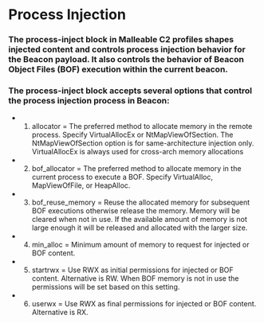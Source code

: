 # Process Injection

### The process-inject block in Malleable C2 profiles shapes injected content and controls process injection behavior for the Beacon payload. It also controls the behavior of Beacon Object Files (BOF) execution within the current beacon.

### The process-inject block accepts several options that control the process injection process in Beacon:

 - 1) allocator = The preferred method to allocate memory in the remote process. Specify VirtualAllocEx or NtMapViewOfSection. The NtMapViewOfSection option is for same-architecture injection only. VirtualAllocEx is always used for cross-arch memory allocations

 - 2) bof_allocator = The preferred method to allocate memory in the current process to execute a BOF. Specify VirtualAlloc, MapViewOfFile, or HeapAlloc.

 - 3) bof_reuse_memory = Reuse the allocated memory for subsequent BOF executions otherwise release the memory. Memory will be cleared when not in use. If the available amount of memory is not large enough it will be released and allocated with the larger size.

 - 4) min_alloc = Minimum amount of memory to request for injected or BOF content.

 - 5) startrwx = Use RWX as initial permissions for injected or BOF content. Alternative is RW. When BOF memory is not in use the permissions will be set based on this setting.

 - 6) userwx = Use RWX as final permissions for injected or BOF content. Alternative is RX.

